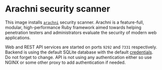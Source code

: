 # Arachni security scanner

This image installs [`arachni`](http://www.arachni-scanner.com) security
scanner. Arachni is a feature-full, modular, high-performance Ruby framework
aimed towards helping penetration testers and administrators evaluate the
security of modern web applications.

Web and REST API services are started on ports `9292` and `7331` respectively.
Backend is using the default SQLite database with the default
[credentials](https://github.com/Arachni/arachni-ui-web/wiki/database). Do not
forget to change. API is not using any authentication either so use NGINX or
some other proxy to add authentication if needed.
